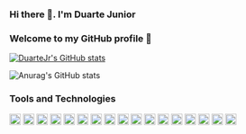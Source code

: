 ### Hi there 👋. I'm Duarte Junior
### Welcome to my GitHub profile 👋

[![DuarteJr's GitHub stats](https://github-readme-stats.vercel.app/api?username=duartejr&hide=contribs,prs,issues)](https://github.com/anuraghazra/github-readme-stats)

![Anurag's GitHub stats](https://github-readme-stats.vercel.app/api?username=duartejr&show_icons=true)


### Tools and Technologies
<img src="https://cdn.jsdelivr.net/gh/devicons/devicon/icons/git/git-original.svg" width="20" height="20"/> <img src="https://cdn.jsdelivr.net/gh/devicons/devicon/icons/linux/linux-original.svg" width="20" height="20"/> <img src="https://cdn.jsdelivr.net/gh/devicons/devicon/icons/chrome/chrome-original.svg" width="20" height="20" /> 
            <img src="https://cdn.jsdelivr.net/gh/devicons/devicon/icons/gimp/gimp-original.svg" width="20" height="20" /> 
            <img src="https://cdn.jsdelivr.net/gh/devicons/devicon/icons/jupyter/jupyter-original.svg"  width="20" height="20" /> 
            <img src="https://cdn.jsdelivr.net/gh/devicons/devicon/icons/kotlin/kotlin-original.svg"  width="20" height="20" /> 
            <img src="https://cdn.jsdelivr.net/gh/devicons/devicon/icons/latex/latex-original.svg" width="20" height="20" /> 
            <img src="https://cdn.jsdelivr.net/gh/devicons/devicon/icons/mysql/mysql-original.svg"  width="20" height="20" /> 
            <img src="https://cdn.jsdelivr.net/gh/devicons/devicon/icons/numpy/numpy-original.svg"  width="20" height="20" /> 
            <img src="https://cdn.jsdelivr.net/gh/devicons/devicon/icons/pandas/pandas-original.svg" width="20" height="20" /> 
            <img src="https://cdn.jsdelivr.net/gh/devicons/devicon/icons/python/python-original.svg" width="20" height="20" /> 
            <img src="https://cdn.jsdelivr.net/gh/devicons/devicon/icons/r/r-original.svg" width="20" height="20" /> 
            <img src="https://cdn.jsdelivr.net/gh/devicons/devicon/icons/selenium/selenium-original.svg"  width="20" height="20" /> 
            <img src="https://cdn.jsdelivr.net/gh/devicons/devicon/icons/vim/vim-original.svg" width="20" height="20" /> 
            <img src="https://cdn.jsdelivr.net/gh/devicons/devicon/icons/visualstudio/visualstudio-plain.svg"  width="20" height="20" /> 
            <img src="https://cdn.jsdelivr.net/gh/devicons/devicon/icons/anaconda/anaconda-original.svg" width="20" height="20" /> 
            <img src="https://cdn.jsdelivr.net/gh/devicons/devicon/icons/microsoftsqlserver/microsoftsqlserver-plain.svg" width="20" height="20"  />
